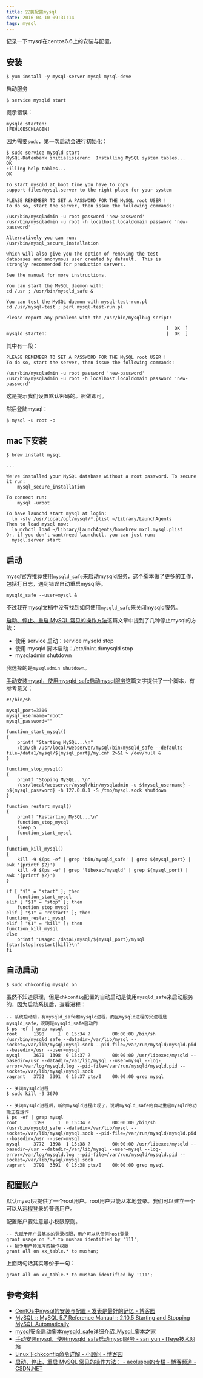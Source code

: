 ```yaml
---
title: 安装配置mysql
date: 2016-04-10 09:31:14
tags: mysql
---
```


记录一下mysql在centos6.6上的安装与配置。

<!-- more -->

## 安装

    $ yum install -y mysql-server mysql mysql-deve

启动服务

    $ service mysqld start

提示错误：

    mysqld starten:                                            [FEHLGESCHLAGEN]

因为需要`sudo`，第一次启动会进行初始化：

```
$ sudo service mysqld start
MySQL-Datenbank initialisieren:  Installing MySQL system tables...
OK
Filling help tables...
OK

To start mysqld at boot time you have to copy
support-files/mysql.server to the right place for your system

PLEASE REMEMBER TO SET A PASSWORD FOR THE MySQL root USER !
To do so, start the server, then issue the following commands:

/usr/bin/mysqladmin -u root password 'new-password'
/usr/bin/mysqladmin -u root -h localhost.localdomain password 'new-password'

Alternatively you can run:
/usr/bin/mysql_secure_installation

which will also give you the option of removing the test
databases and anonymous user created by default.  This is
strongly recommended for production servers.

See the manual for more instructions.

You can start the MySQL daemon with:
cd /usr ; /usr/bin/mysqld_safe &

You can test the MySQL daemon with mysql-test-run.pl
cd /usr/mysql-test ; perl mysql-test-run.pl

Please report any problems with the /usr/bin/mysqlbug script!

                                                           [  OK  ]
mysqld starten:                                            [  OK  ]
```


其中有一段：

```
PLEASE REMEMBER TO SET A PASSWORD FOR THE MySQL root USER !
To do so, start the server, then issue the following commands:

/usr/bin/mysqladmin -u root password 'new-password'
/usr/bin/mysqladmin -u root -h localhost.localdomain password 'new-password'
```

这是提示我们设置默认密码的。照做即可。

然后登陆mysql：

    $ mysql -u root -p

## mac下安装

```
$ brew install mysql

...

We've installed your MySQL database without a root password. To secure it run:
    mysql_secure_installation

To connect run:
    mysql -uroot

To have launchd start mysql at login:
  ln -sfv /usr/local/opt/mysql/*.plist ~/Library/LaunchAgents
Then to load mysql now:
  launchctl load ~/Library/LaunchAgents/homebrew.mxcl.mysql.plist
Or, if you don't want/need launchctl, you can just run:
  mysql.server start
```

## 启动
mysql官方推荐使用`mysqld_safe`来启动mysqld服务，这个脚本做了更多的工作，包括打日志，遇到错误自动重启mysql等。

    mysqld_safe --user=mysql &

不过我在mysql文档中没有找到如何使用`mysqld_safe`来关闭mysqld服务。

[启动、停止、重启 MySQL 常见的操作方法](http://blog.csdn.net/aeolus_pu/article/details/9300205)这篇文章中提到了几种停止mysql的方法：

- 使用 service 启动：service mysqld stop
- 使用 mysqld 脚本启动：/etc/inint.d/mysqld stop
- mysqladmin shutdown

我选择的是`mysqladmin shutdown`。

[手动安装mysql，使用mysqld_safe启动mysql服务](http://san-yun.iteye.com/blog/1493931)这篇文字提供了一个脚本，有参考意义：

```
#!/bin/sh

mysql_port=3306
mysql_username="root"
mysql_password=""

function_start_mysql()
{
    printf "Starting MySQL...\n"
    /bin/sh /usr/local/webserver/mysql/bin/mysqld_safe --defaults-file=/data1/mysql/${mysql_port}/my.cnf 2>&1 > /dev/null &
}

function_stop_mysql()
{
    printf "Stoping MySQL...\n"
    /usr/local/webserver/mysql/bin/mysqladmin -u ${mysql_username} -p${mysql_password} -h 127.0.0.1 -S /tmp/mysql.sock shutdown
}

function_restart_mysql()
{
    printf "Restarting MySQL...\n"
    function_stop_mysql
    sleep 5
    function_start_mysql
}

function_kill_mysql()
{
    kill -9 $(ps -ef | grep 'bin/mysqld_safe' | grep ${mysql_port} | awk '{printf $2}')
    kill -9 $(ps -ef | grep 'libexec/mysqld' | grep ${mysql_port} | awk '{printf $2}')
}

if [ "$1" = "start" ]; then
    function_start_mysql
elif [ "$1" = "stop" ]; then
    function_stop_mysql
elif [ "$1" = "restart" ]; then
function_restart_mysql
elif [ "$1" = "kill" ]; then
function_kill_mysql
else
    printf "Usage: /data1/mysql/${mysql_port}/mysql {star|stop|restart|kill}\n"
fi
```

## 自动启动

    $ sudo chkconfig mysqld on

虽然不知道原理，但是`chkconfig`配置的自动启动是使用`mysqld_safe`来启动服务的，因为启动系统后，查看进程：

```
-- 系统启动后，有mysqld_safe和mysqld进程，而且mysqld进程的父进程是mysqld_safe，说明是mysqld_safe启动的
$ ps -ef | grep mysql
root      1398     1  0 15:34 ?        00:00:00 /bin/sh /usr/bin/mysqld_safe --datadir=/var/lib/mysql --socket=/var/lib/mysql/mysql.sock --pid-file=/var/run/mysqld/mysqld.pid --basedir=/usr --user=mysql
mysql     3670  1398  0 15:37 ?        00:00:00 /usr/libexec/mysqld --basedir=/usr --datadir=/var/lib/mysql --user=mysql --log-error=/var/log/mysqld.log --pid-file=/var/run/mysqld/mysqld.pid --socket=/var/lib/mysql/mysql.sock
vagrant   3732  3391  0 15:37 pts/0    00:00:00 grep mysql

-- 关闭mysqld进程
$ sudo kill -9 3670

-- 关闭mysqld进程后，新的mysqld进程出现了，说明mysqld_safe的自动重启mysqld的功能正在运作
$ ps -ef | grep mysql
root      1398     1  0 15:34 ?        00:00:00 /bin/sh /usr/bin/mysqld_safe --datadir=/var/lib/mysql --socket=/var/lib/mysql/mysql.sock --pid-file=/var/run/mysqld/mysqld.pid --basedir=/usr --user=mysql
mysql     3772  1398  1 15:38 ?        00:00:00 /usr/libexec/mysqld --basedir=/usr --datadir=/var/lib/mysql --user=mysql --log-error=/var/log/mysqld.log --pid-file=/var/run/mysqld/mysqld.pid --socket=/var/lib/mysql/mysql.sock
vagrant   3791  3391  0 15:38 pts/0    00:00:00 grep mysql
```

## 配置账户
默认mysql只提供了一个root用户。root用户只能从本地登录。我们可以建立一个可以从远程登录的普通用户。

配置账户要注意最小权限原则。

```
-- 先赋予用户最基本的登录权限，用户可以从任何host登录
grant usage on *.* to mushan identified by '111';
-- 授予用户特定库的操作权限
grant all on xx_table.* to mushan;
```

上面两句话其实等价于一句：

```
grant all on xx_table.* to mushan identified by '111';
```

## 参考资料
- [CentOs中mysql的安装与配置 - 发表是最好的记忆 - 博客园](http://www.cnblogs.com/shenliang123/p/3203546.html)
- [MySQL :: MySQL 5.7 Reference Manual :: 2.10.5 Starting and Stopping MySQL Automatically](http://dev.mysql.com/doc/refman/5.7/en/automatic-start.html)
- [mysql安全启动脚本mysqld_safe详细介绍_Mysql_脚本之家](http://www.jb51.net/article/52259.htm)
- [手动安装mysql，使用mysqld_safe启动mysql服务 - san_yun - ITeye技术网站](http://san-yun.iteye.com/blog/1493931)
- [Linux下chkconfig命令详解 - 小顾问 - 博客园](http://www.cnblogs.com/panjun-Donet/archive/2010/08/10/1796873.html)
- [启动、停止、重启 MySQL 常见的操作方法： - aeoluspu的专栏 - 博客频道 - CSDN.NET](http://blog.csdn.net/aeolus_pu/article/details/9300205)